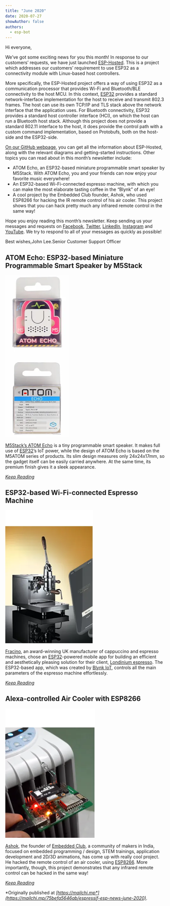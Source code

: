 ```yaml
---
title: "June 2020"
date: 2020-07-27
showAuthor: false
authors: 
  - esp-bot
---
```

Hi everyone,

We’ve got some exciting news for you this month! In response to our customers’ requests, we have just launched [ESP-Hosted](https://github.com/espressif/esp-hosted). This is a project which addresses our customers’ requirement to use ESP32 as a connectivity module with Linux-based host controllers.

More specifically, the ESP-Hosted project offers a way of using ESP32 as a communication processor that provides Wi-Fi and Bluetooth/BLE connectivity to the host MCU. In this context, [ESP32](https://www.espressif.com/en/products/socs/esp32/overview) provides a standard network-interface implementation for the host to receive and transmit 802.3 frames. The host can use its own TCP/IP and TLS stack above the network interface that the application uses. For Bluetooth connectivity, ESP32 provides a standard host controller interface (HCI), on which the host can run a Bluetooth host stack. Although this project does not provide a standard 802.11 interface to the host, it does provide the control path with a custom command implementation, based on Protobufs, both on the host-side and the ESP32-side.

[On our GitHub webpage](https://github.com/espressif/esp-hosted), you can get all the information about ESP-Hosted, along with the relevant diagrams and getting-started instructions. Other topics you can read about in this month’s newsletter include:

- ATOM Echo, an ESP32-based miniature programmable smart speaker by M5Stack. With ATOM Echo, you and your friends can now enjoy your favorite music everywhere!
- An ESP32-based Wi-Fi-connected espresso machine, with which you can make the most elaborate tasting coffee in the “Blynk” of an eye!
- A cool project by the Embedded Club founder, Ashok, who used ESP8266 for hacking the IR remote control of his air cooler. This project shows that you can hack pretty much any infrared remote control in the same way!

Hope you enjoy reading this month’s newsletter. Keep sending us your messages and requests on [Facebook](https://www.facebook.com/espressif/), [Twitter](https://twitter.com/EspressifSystem), [LinkedIn](https://www.linkedin.com/company/espressif-systems/), [Instagram](https://www.instagram.com/espressif_systems/) and [YouTube](https://www.youtube.com/channel/UCDBWNF7CJ2U5eLGT7o3rKog). We try to respond to all of your messages as quickly as possible!

Best wishes,John Lee.Senior Customer Support Officer

## ATOM Echo: ESP32-based Miniature Programmable Smart Speaker by M5Stack

![](img/june-1.webp)

[M5Stack’s ATOM Echo](https://m5stack.com/collections/m5-atom/products/atom-echo-smart-speaker-dev-kit) is a tiny programmable smart speaker. It makes full use of [ESP32](https://www.espressif.com/en/products/socs/esp32/overview)’s IoT power, while the design of ATOM Echo is based on the M5ATOM series of products. Its slim design measures only 24x24x17mm, so the gadget itself can be easily carried anywhere. At the same time, its premium finish gives it a sleek appearance.

[*Keep Reading*](https://www.espressif.com/en/news/ESP32_ATOM_Echo)

## ESP32-based Wi-Fi-connected Espresso Machine

![](img/june-2.webp)

[Fracino](https://www.fracino.com/index.html), an award-winning UK manufacturer of cappuccino and espresso machines, chose an [ESP32](https://www.espressif.com/en/products/socs/esp32/overview)-powered mobile app for building an efficient and aesthetically pleasing solution for their client, [Londinium espresso](https://londiniumespresso.com/). The ESP32-based app, which was created by [Blynk IoT](https://blynk.io/clients/londinium-fracino-iot-connected-wifi-espresso-machine-case-study-blynk), controls all the main parameters of the espresso machine effortlessly.

[*Keep Reading*](https://www.espressif.com/en/news/ESP32_Espresso_Machine)

## Alexa-controlled Air Cooler with ESP8266

![](img/june-3.webp)

[Ashok](https://ashokr.com/), the founder of [Embedded Club](https://www.instagram.com/embeddedclub/), a community of makers in India, focused on embedded programming / design, STEM trainings, application development and 2D/3D animations, has come up with really cool project. He hacked the remote control of an air cooler, using [ESP8266](https://www.espressif.com/en/products/socs/esp8266/overview). More importantly, though, this project demonstrates that any infrared remote control can be hacked in the same way!

[*Keep Reading*](https://www.espressif.com/en/news/ESP8266_hack)

*Originally published at *[*https://mailchi.mp*](https://mailchi.mp/75befa5646ab/espressif-esp-news-june-2020)*.*
